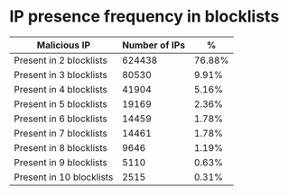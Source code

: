 # IP presence frequency in blocklists
| Malicious IP | Number of IPs | % |
|----|----|----|
| Present in 2 blocklists | 624438 | 76.88% |
| Present in 3 blocklists | 80530 | 9.91% |
| Present in 4 blocklists | 41904 | 5.16% |
| Present in 5 blocklists | 19169 | 2.36% |
| Present in 6 blocklists | 14459 | 1.78% |
| Present in 7 blocklists | 14461 | 1.78% |
| Present in 8 blocklists | 9646 | 1.19% |
| Present in 9 blocklists | 5110 | 0.63% |
| Present in 10 blocklists | 2515 | 0.31% |
